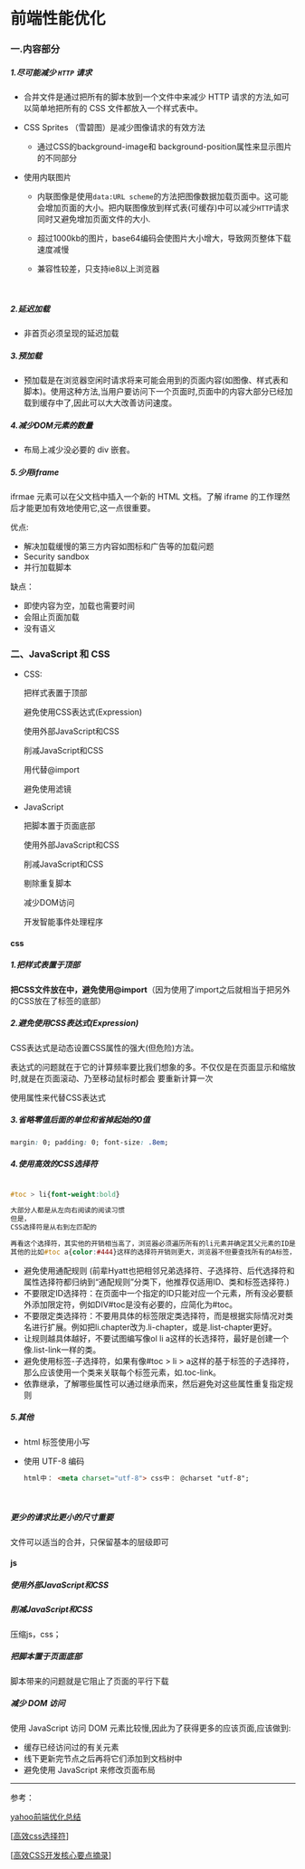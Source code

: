 # 前端性能优化

### 一.内容部分

##### 1.尽可能减少 `HTTP` 请求

* 合并文件是通过把所有的脚本放到一个文件中来减少 HTTP 请求的方法,如可以简单地把所有的 CSS 文件都放入一个样式表中。

* CSS Sprites （雪碧图）是减少图像请求的有效方法

  * 通过CSS的background-image和 background-position属性来显示图片的不同部分

* 使用内联图片

  * 内联图像是使用`data:URL scheme`的方法把图像数据加载页面中。这可能会增加页面的大小。把内联图像放到样式表(可缓存)中可以减少`HTTP`请求同时又避免增加页面文件的大小.

  * 超过1000kb的图片，base64编码会使图片大小增大，导致网页整体下载速度减慢

  * 兼容性较差，只支持ie8以上浏览器

    ​

##### 2.延迟加载

* 非首页必须呈现的延迟加载



##### 3.预加载

* 预加载是在浏览器空闲时请求将来可能会用到的页面内容(如图像、样式表和脚本)。使用这种方法,当用户要访问下一个页面时,页面中的内容大部分已经加载到缓存中了,因此可以大大改善访问速度。

##### 4.减少DOM元素的数量

* 布局上减少没必要的 div 嵌套。

##### 5.少用iframe

ifrmae 元素可以在父文档中插入一个新的 HTML 文档。了解 iframe 的工作理然后才能更加有效地使用它,这一点很重要。

优点:

* 解决加载缓慢的第三方内容如图标和广告等的加载问题
* Security sandbox
* 并行加载脚本

缺点：

* 即使内容为空，加载也需要时间
* 会阻止页面加载
* 没有语义



### 二、JavaScript 和 CSS

- CSS:

  把样式表置于顶部

  避免使用CSS表达式(Expression)

  使用外部JavaScript和CSS

  削减JavaScript和CSS

  用<link>代替@import

  避免使用滤镜


- JavaScript

  把脚本置于页面底部

  使用外部JavaScript和CSS

  削减JavaScript和CSS

  剔除重复脚本

  减少DOM访问

  开发智能事件处理程序


#### css

##### 1.把样式表置于顶部

**把CSS文件放在中，避免使用@import**（因为使用了import之后就相当于把另外的CSS放在了标签的底部）



##### 2.避免使用CSS表达式(Expression)

CSS表达式是动态设置CSS属性的强大(但危险)方法。

表达式的问题就在于它的计算频率要比我们想象的多。不仅仅是在页面显示和缩放时,就是在页面滚动、乃至移动鼠标时都会 要重新计算一次

使用属性来代替CSS表达式

##### 3.**省略零值后面的单位和省掉起始的0值**

```css
margin: 0; padding: 0; font-size: .8em;
```

##### 4.**使用高效的CSS选择符**

```css

#toc > li{font-weight:bold}

大部分人都是从左向右阅读的阅读习惯
但是，
CSS选择符是从右到左匹配的

再看这个选择符，其实他的开销相当高了，浏览器必须遍历所有的li元素并确定其父元素的ID是toc。
其他的比如#toc a{color:#444}这样的选择符开销则更大，浏览器不但要查找所有的A标签，还要遍历DOM树去查找ID为toc的祖先元素
```



* 避免使用通配规则 (前辈Hyatt也把相邻兄弟选择符、子选择符、后代选择符和属性选择符都归纳到“通配规则”分类下，他推荐仅适用ID、类和标签选择符.)
* 不要限定ID选择符：在页面中一个指定的ID只能对应一个元素，所有没必要额外添加限定符，例如DIV#toc是没有必要的，应简化为#toc。
* 不要限定类选择符：不要用具体的标签限定类选择符，而是根据实际情况对类名进行扩展。例如把li.chapter改为.li-chapter，或是.list-chapter更好。
* 让规则越具体越好，不要试图编写像ol li a这样的长选择符，最好是创建一个像.list-link一样的类。
* 避免使用标签-子选择符，如果有像#toc > li > a这样的基于标签的子选择符，那么应该使用一个类来关联每个标签元素，如.toc-link。
* 依靠继承，了解哪些属性可以通过继承而来，然后避免对这些属性重复指定规则

##### 5.其他

* html 标签使用小写

* 使用 UTF-8 编码

  ```html
  html中： <meta charset="utf-8"> css中： @charset "utf-8";
  ```

  ​



##### **更少的请求比更小的尺寸重要**

文件可以适当的合并，只保留基本的层级即可







#### js

##### 使用外部JavaScript和CSS





##### 削减JavaScript和CSS

压缩js，css；



##### 把脚本置于页面底部

脚本带来的问题就是它阻止了页面的平行下载



##### 减少 DOM 访问

使用 JavaScript 访问 DOM 元素比较慢,因此为了获得更多的应该页面,应该做到:

* 缓存已经访问过的有关元素
* 线下更新完节点之后再将它们添加到文档树中
* 避免使用 JavaScript 来修改页面布局






----

参考：

[yahoo前端优化总结](http://caibaojian.com/481.html)

[[高效css选择符](http://caibaojian.com/616.html)]

[[高效CSS开发核心要点摘录](http://caibaojian.com/efficient-css-development.html)]